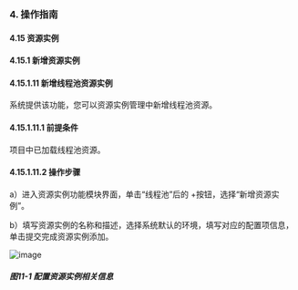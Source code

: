 ### 4. 操作指南

#### 4.15 资源实例

#### 4.15.1 新增资源实例

#### 4.15.1.11 新增线程池资源实例

系统提供该功能，您可以资源实例管理中新增线程池资源。

#### 4.15.1.11.1 前提条件

项目中已加载线程池资源。

#### 4.15.1.11.2 操作步骤

a）进入资源实例功能模块界面，单击“线程池”后的 +按钮，选择“新增资源实例”。

b）填写资源实例的名称和描述，选择系统默认的环境，填写对应的配置项信息，单击提交完成资源实例添加。

![image](https://user-images.githubusercontent.com/79617492/198528853-0ea83539-9f57-4d6d-afe0-eefec3ff7bdf.png)

##### 图11-1 配置资源实例相关信息
